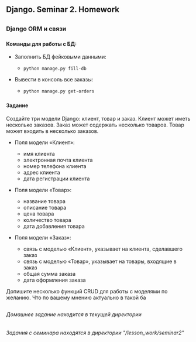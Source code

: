 ## Django. Seminar 2. Homework


##

### Django ORM и связи
###

#### Команды для работы с БД:
- Заполнить БД фейковыми данными: 
  -     python manage.py fill-db
- Вывести в консоль все заказы: 
  -     python manage.py get-orders

###
#### Задание

Создайте три модели Django: клиент, товар и заказ.
Клиент может иметь несколько заказов. Заказ может содержать несколько товаров. Товар может входить в несколько заказов.

- Поля модели «Клиент»:
  - имя клиента
  - электронная почта клиента
  - номер телефона клиента
  - адрес клиента
  - дата регистрации клиента

- Поля модели «Товар»:
  - название товара
  - описание товара
  - цена товара
  - количество товара
  - дата добавления товара

- Поля модели «Заказ»:
  - связь с моделью «Клиент», указывает на клиента, сделавшего заказ
  - связь с моделью «Товар», указывает на товары, входящие в заказ
  - общая сумма заказа
  - дата оформления заказа

Допишите несколько функций CRUD для работы с моделями по желанию. Что по вашему мнению актуально в такой ба

##

###### Домашнее задание находится в текущей директории
###### Задания с семинара находятся в директории "/lesson_work/seminar2"
